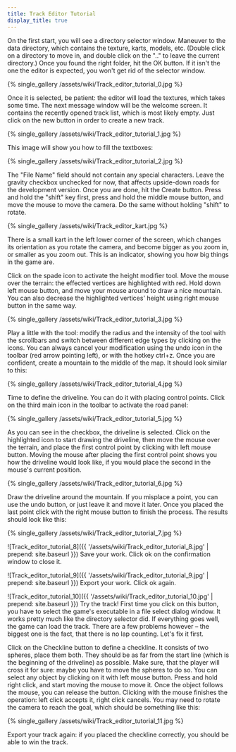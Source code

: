 ```yaml
---
title: Track Editor Tutorial
display_title: true
---
```

On the first start, you will see a directory selector window. Maneuver to the data directory, which contains the texture, karts, models, etc. (Double click on a directory to move in, and double click on the ".." to leave the current directory.) Once you found the right folder, hit the OK button. If it isn't the one the editor is expected, you won't get rid of the selector window.

{% single_gallery /assets/wiki/Track_editor_tutorial_0.jpg %}

Once it is selected, be patient: the editor will load the textures, which takes some time. The next message window will be the welcome screen. It contains the recently opened track list, which is most likely empty. Just click on the new button in order to create a new track.

{% single_gallery /assets/wiki/Track_editor_tutorial_1.jpg %}

This image will show you how to fill the textboxes:

{% single_gallery /assets/wiki/Track_editor_tutorial_2.jpg %}

The "File Name" field should not contain any special characters. Leave the gravity checkbox unchecked for now, that affects upside-down roads for the development version. Once you are done, hit the Create button.
Press and hold the "shift" key first, press and hold the middle mouse button, and move the mouse to move the camera. Do the same without holding "shift" to rotate.

{% single_gallery /assets/wiki/Track_editor_kart.jpg %}

There is a small kart in the left lower corner of the screen, which changes its orientation as you rotate the camera, and become bigger as you zoom in, or smaller as you zoom out. This is an indicator, showing you how big things in the game are.

Click on the spade icon to activate the height modifier tool. Move the mouse over the terrain: the effected vertices are highlighted with red. Hold down left mouse button, and move your mouse around to draw a nice mountain. You can also decrease the highlighted vertices' height using right mouse button in the same way.

{% single_gallery /assets/wiki/Track_editor_tutorial_3.jpg %}

Play a little with the tool: modify the radius and the intensity of the tool with the scrollbars and switch between different edge types by clicking on the icons. You can always cancel your modification using the undo icon in the toolbar (red arrow pointing left), or with the hotkey ctrl+z. Once you are confident, create a mountain to the middle of the map. It should look similar to this:

{% single_gallery /assets/wiki/Track_editor_tutorial_4.jpg %}

Time to define the driveline. You can do it with placing control points. Click on the third main icon in the toolbar to activate the road panel:

{% single_gallery /assets/wiki/Track_editor_tutorial_5.jpg %}

As you can see in the checkbox, the driveline is selected. Click on the highlighted icon to start drawing the driveline, then move the mouse over the terrain, and place the first control point by clicking with left mouse button. Moving the mouse after placing the first control point shows you how the driveline would look like, if you would place the second in the mouse's current position.

{% single_gallery /assets/wiki/Track_editor_tutorial_6.jpg %}

Draw the driveline around the mountain. If you misplace a point, you can use the undo button, or just leave it and move it later. Once you placed the last point click with the right mouse button to finish the process. The results should look like this:

{% single_gallery /assets/wiki/Track_editor_tutorial_7.jpg %}

![Track_editor_tutorial_8]({{ '/assets/wiki/Track_editor_tutorial_8.jpg' | prepend: site.baseurl }}) Save your work. Click ok on the confirmation window to close it.

![Track_editor_tutorial_9]({{ '/assets/wiki/Track_editor_tutorial_9.jpg' | prepend: site.baseurl }}) Export your work. Click ok again.

![Track_editor_tutorial_10]({{ '/assets/wiki/Track_editor_tutorial_10.jpg' | prepend: site.baseurl }}) Try the track! First time you click on this button, you have to select the game's executable in a file select dialog window. It works pretty much like the directory selector did. If everything goes well, the game can load the track. There are a few problems however – the biggest one is the fact, that there is no lap counting. Let's fix it first.

Click on the Checkline button to define a checkline. It consists of two spheres, place them both. They should be as far from the start line (which is the beginning of the driveline) as possible. Make sure, that the player will cross it for sure: maybe you have to move the spheres to do so. You can select any object by clicking on it with left mouse button. Press and hold right click, and start moving the mouse to move it. Once the object follows the mouse, you can release the button. Clicking with the mouse finishes the operation: left click accepts it, right click cancels. You may need to rotate the camera to reach the goal, which should be something like this:

{% single_gallery /assets/wiki/Track_editor_tutorial_11.jpg %}

Export your track again: if you placed the checkline correctly, you should be able to win the track.
